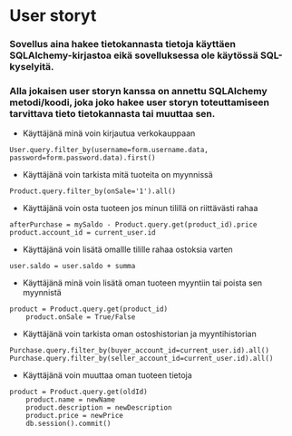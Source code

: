 # User storyt  
### Sovellus aina hakee tietokannasta tietoja käyttäen SQLAlchemy-kirjastoa eikä sovelluksessa ole käytössä SQL-kyselyitä. 
### Alla jokaisen user storyn kanssa on annettu SQLAlchemy metodi/koodi, joka joko hakee user storyn toteuttamiseen tarvittava tieto tietokannasta tai muuttaa sen. 

* Käyttäjänä minä voin kirjautua verkokauppaan  
```
User.query.filter_by(username=form.username.data, password=form.password.data).first() 
```

* Käyttäjänä voin tarkista mitä tuoteita on myynnissä 
```  
Product.query.filter_by(onSale='1').all()  
```  

* Käyttäjänä voin osta tuoteen jos minun tilillä on riittävästi rahaa 
```  
afterPurchase = mySaldo - Product.query.get(product_id).price  
product.account_id = current_user.id  
```  

* Käyttäjänä voin lisätä omallle tilille rahaa ostoksia varten  
```  
user.saldo = user.saldo + summa  
```  

* Käyttäjänä minä voin lisätä oman tuoteen myyntiin tai poista sen myynnistä 
```  
product = Product.query.get(product_id)
    product.onSale = True/False
```  

* Käyttäjänä voin tarkista oman ostoshistorian ja myyntihistorian  
```  
Purchase.query.filter_by(buyer_account_id=current_user.id).all()  
Purchase.query.filter_by(seller_account_id=current_user.id).all()  
```  

* Käyttäjänä voin muuttaa oman tuoteen tietoja  
```  
product = Product.query.get(oldId)
    product.name = newName
    product.description = newDescription
    product.price = newPrice
    db.session().commit()
```  
